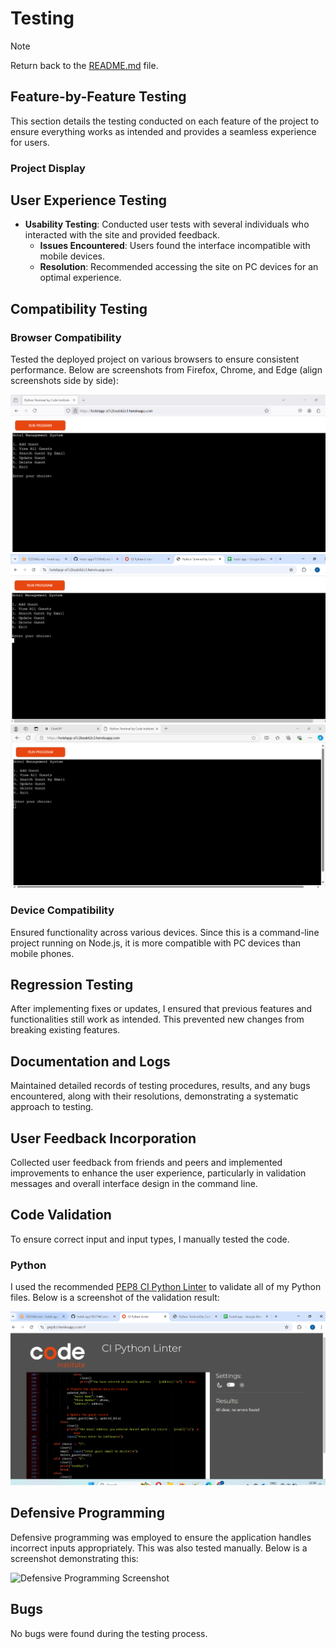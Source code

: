 
# Testing

> [!NOTE]  
> Return back to the [README.md](README.md) file.

## Feature-by-Feature Testing

This section details the testing conducted on each feature of the project to ensure everything works as intended and provides a seamless experience for users.

### Project Display

## User Experience Testing

- **Usability Testing**: Conducted user tests with several individuals who interacted with the site and provided feedback. 
  - **Issues Encountered**: Users found the interface incompatible with mobile devices.
  - **Resolution**: Recommended accessing the site on PC devices for an optimal experience.
 
## Compatibility Testing

### Browser Compatibility

Tested the deployed project on various browsers to ensure consistent performance. Below are screenshots from Firefox, Chrome, and Edge (align screenshots side by side):

![Firefox](documentation/firefox-screenshot.png) ![Chrome](documentation/chrome-screenshot.png) ![Edge](documentation/edge-screenshot.png)

### Device Compatibility

Ensured functionality across various devices. Since this is a command-line project running on Node.js, it is more compatible with PC devices than mobile phones.

## Regression Testing

After implementing fixes or updates, I ensured that previous features and functionalities still work as intended. This prevented new changes from breaking existing features.

## Documentation and Logs

Maintained detailed records of testing procedures, results, and any bugs encountered, along with their resolutions, demonstrating a systematic approach to testing.

## User Feedback Incorporation

Collected user feedback from friends and peers and implemented improvements to enhance the user experience, particularly in validation messages and overall interface design in the command line.

## Code Validation

To ensure correct input and input types, I manually tested the code. 

### Python

I used the recommended [PEP8 CI Python Linter](https://pep8ci.herokuapp.com) to validate all of my Python files. Below is a screenshot of the validation result:

![Validation Screenshot](documentation/validation.png)

## Defensive Programming

Defensive programming was employed to ensure the application handles incorrect inputs appropriately. This was also tested manually. Below is a screenshot demonstrating this:

![Defensive Programming Screenshot](path-to-defensive-programming-screenshot)

## Bugs

No bugs were found during the testing process.
 